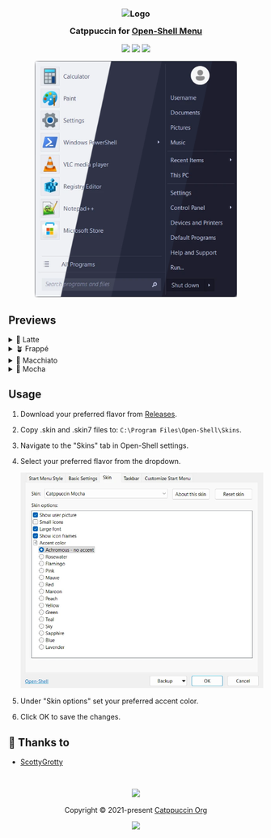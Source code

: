 <h3 align="center">
	<img src="https://raw.githubusercontent.com/catppuccin/catppuccin/main/assets/logos/exports/1544x1544_circle.png" width="100" alt="Logo"/><br/>
	<img src="https://raw.githubusercontent.com/catppuccin/catppuccin/main/assets/misc/transparent.png" height="30" width="0px"/>
	Catppuccin for <a href="https://open-shell.github.io/Open-Shell-Menu/">Open-Shell Menu</a>
	<img src="https://raw.githubusercontent.com/catppuccin/catppuccin/main/assets/misc/transparent.png" height="30" width="0px"/>
</h3>

<p align="center">
	<a href="https://github.com/catppuccin/open-shell/stargazers"><img src="https://img.shields.io/github/stars/catppuccin/open-shell?colorA=363a4f&colorB=b7bdf8&style=for-the-badge"></a>
	<a href="https://github.com/catppuccin/open-shell/issues"><img src="https://img.shields.io/github/issues/catppuccin/open-shell?colorA=363a4f&colorB=f5a97f&style=for-the-badge"></a>
	<a href="https://github.com/catppuccin/open-shell/contributors"><img src="https://img.shields.io/github/contributors/catppuccin/open-shell?colorA=363a4f&colorB=a6da95&style=for-the-badge"></a>
</p>

<p align="center">
	<img src="assets/previews/preview.webp" style="width: 400px;" alt="Catwalk preview">
</p>

## Previews

<details>
<summary>🌻 Latte</summary>
<p align="center">
	<img src="assets/previews/latte.webp" style="width: 400px;" alt="Latte preview">
</p>
</details>
<details>
<summary>🪴 Frappé</summary>
<p align="center">
	<img src="assets/previews/frappé.webp" style="width: 400px;" alt="Frappé preview">
</p>
</details>
<details>
<summary>🌺 Macchiato</summary>
<p align="center">
	<img src="assets/previews/macchiato.webp" style="width: 400px;" alt="Macchiato preview">
</p>
</details>
<details>
<summary>🌿 Mocha</summary>
<p align="center">
	<img src="assets/previews/mocha.webp" style="width: 400px;" alt="Mocha preview">
</p>
</details>

## Usage

1. Download your preferred flavor from [Releases](../../releases).
2. Copy .skin and .skin7 files to: `C:\Program Files\Open-Shell\Skins`.
3. Navigate to the "Skins" tab in Open-Shell settings.
4. Select your preferred flavor from the dropdown.

	![Accent color selection](assets/screenshots/accent-selection.webp)

5. Under "Skin options" set your preferred accent color.
6. Click OK to save the changes.

## 💝 Thanks to

- [ScottyGrotty](https://github.com/ScottyGrotty)

&nbsp;

<p align="center">
	<img src="https://raw.githubusercontent.com/catppuccin/catppuccin/main/assets/footers/gray0_ctp_on_line.svg?sanitize=true" />
</p>

<p align="center">
	Copyright &copy; 2021-present <a href="https://github.com/catppuccin" target="_blank">Catppuccin Org</a>
</p>

<p align="center">
	<a href="https://github.com/catppuccin/catppuccin/blob/main/LICENSE"><img src="https://img.shields.io/static/v1.svg?style=for-the-badge&label=License&message=MIT&logoColor=d9e0ee&colorA=363a4f&colorB=b7bdf8"/></a>
</p>
